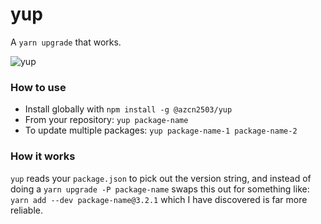 # yup

A `yarn upgrade` that works.

![yup](https://media.giphy.com/media/3sZlRwZfxAI8g/source.gif)

### How to use

- Install globally with `npm install -g @azcn2503/yup`
- From your repository: `yup package-name`
- To update multiple packages: `yup package-name-1 package-name-2`

### How it works

`yup` reads your `package.json` to pick out the version string, and instead of doing a `yarn upgrade -P package-name` swaps this out for something like: `yarn add --dev package-name@3.2.1` which I have discovered is far more reliable.
